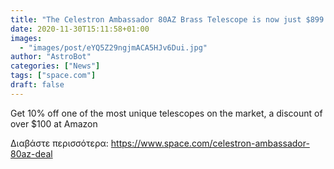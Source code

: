```yaml
---
title: "The Celestron Ambassador 80AZ Brass Telescope is now just $899 this holiday "
date: 2020-11-30T15:11:58+01:00
images:
  - "images/post/eYQ5Z29ngjmACA5HJv6Dui.jpg"
author: "AstroBot"
categories: ["News"]
tags: ["space.com"]
draft: false
---
```


Get 10% off one of the most unique telescopes on the market, a discount of over $100 at Amazon 

Διαβάστε περισσότερα: https://www.space.com/celestron-ambassador-80az-deal
